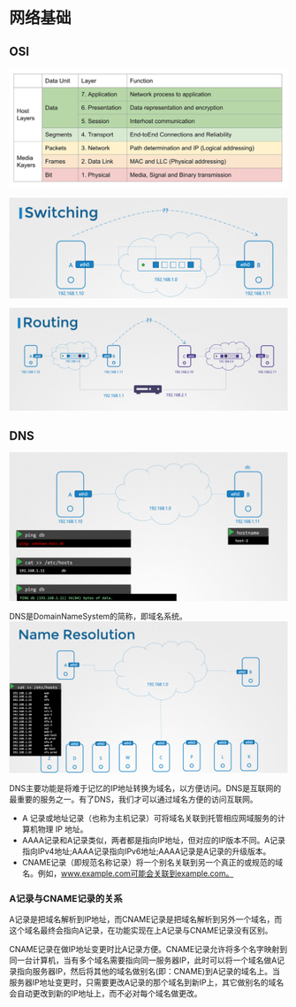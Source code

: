 # 网络基础

## OSI

![](./assests/osi.png)

![](./assests/switch.png)

![](./assests/route.png)

## DNS

![](./assests/hosts.png)

DNS是DomainNameSystem的简称，即域名系统。
![](./assests/name.png)

DNS主要功能是将难于记忆的IP地址转换为域名，以方便访问。DNS是互联网的最重要的服务之一。有了DNS，我们才可以通过域名方便的访问互联网。

+ A 记录或地址记录（也称为主机记录）可将域名关联到托管相应网域服务的计算机物理 IP 地址。
+ AAAA记录和A记录类似，两者都是指向IP地址，但对应的IP版本不同。A记录指向IPv4地址;AAAA记录指向IPv6地址;AAAA记录是A记录的升级版本。
+ CNAME记录（即规范名称记录）将一个别名关联到另一个真正的或规范的域名。例如，www.example.com可能会关联到example.com。

### A记录与CNAME记录的关系
A记录是把域名解析到IP地址，而CNAME记录是把域名解析到另外一个域名，而这个域名最终会指向A记录，在功能实现在上A记录与CNAME记录没有区别。

CNAME记录在做IP地址变更时比A记录方便。CNAME记录允许将多个名字映射到同一台计算机，当有多个域名需要指向同一服务器IP，此时可以将一个域名做A记录指向服务器IP，然后将其他的域名做别名(即：CNAME)到A记录的域名上。当服务器IP地址变更时，只需要更改A记录的那个域名到新IP上，其它做别名的域名会自动更改到新的IP地址上，而不必对每个域名做更改。




